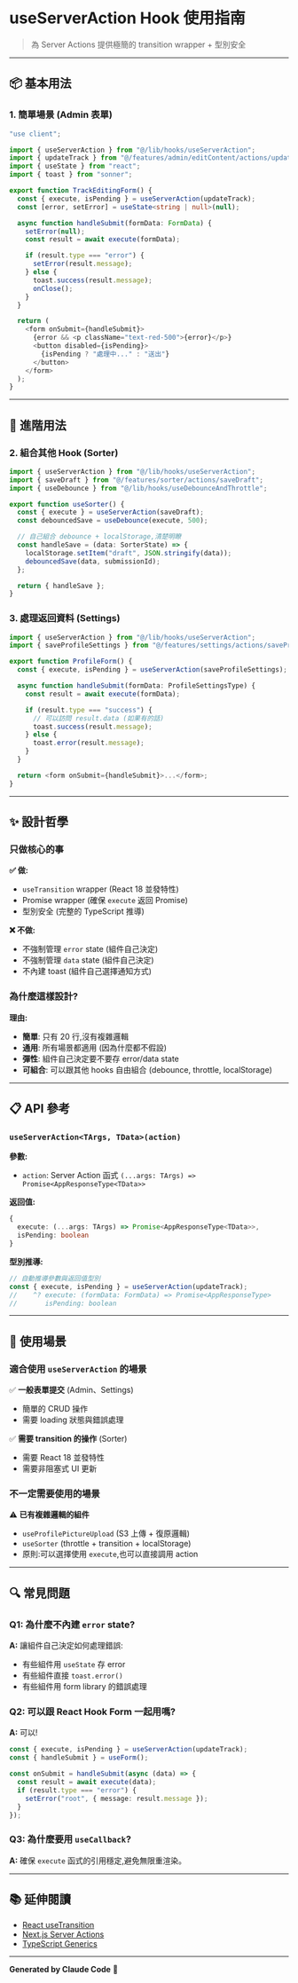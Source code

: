# useServerAction Hook 使用指南

> 為 Server Actions 提供極簡的 transition wrapper + 型別安全

---

## 📦 基本用法

### 1. 簡單場景 (Admin 表單)

```typescript
"use client";

import { useServerAction } from "@/lib/hooks/useServerAction";
import { updateTrack } from "@/features/admin/editContent/actions/updateTrack";
import { useState } from "react";
import { toast } from "sonner";

export function TrackEditingForm() {
  const { execute, isPending } = useServerAction(updateTrack);
  const [error, setError] = useState<string | null>(null);

  async function handleSubmit(formData: FormData) {
    setError(null);
    const result = await execute(formData);

    if (result.type === "error") {
      setError(result.message);
    } else {
      toast.success(result.message);
      onClose();
    }
  }

  return (
    <form onSubmit={handleSubmit}>
      {error && <p className="text-red-500">{error}</p>}
      <button disabled={isPending}>
        {isPending ? "處理中..." : "送出"}
      </button>
    </form>
  );
}
```

---

## 🔧 進階用法

### 2. 組合其他 Hook (Sorter)

```typescript
import { useServerAction } from "@/lib/hooks/useServerAction";
import { saveDraft } from "@/features/sorter/actions/saveDraft";
import { useDebounce } from "@/lib/hooks/useDebounceAndThrottle";

export function useSorter() {
  const { execute } = useServerAction(saveDraft);
  const debouncedSave = useDebounce(execute, 500);

  // 自己組合 debounce + localStorage,清楚明瞭
  const handleSave = (data: SorterState) => {
    localStorage.setItem("draft", JSON.stringify(data));
    debouncedSave(data, submissionId);
  };

  return { handleSave };
}
```

### 3. 處理返回資料 (Settings)

```typescript
import { useServerAction } from "@/lib/hooks/useServerAction";
import { saveProfileSettings } from "@/features/settings/actions/saveProfileSettings";

export function ProfileForm() {
  const { execute, isPending } = useServerAction(saveProfileSettings);

  async function handleSubmit(formData: ProfileSettingsType) {
    const result = await execute(formData);

    if (result.type === "success") {
      // 可以訪問 result.data (如果有的話)
      toast.success(result.message);
    } else {
      toast.error(result.message);
    }
  }

  return <form onSubmit={handleSubmit}>...</form>;
}
```

---

## ✨ 設計哲學

### 只做核心的事

**✅ 做:**
- `useTransition` wrapper (React 18 並發特性)
- Promise wrapper (確保 `execute` 返回 Promise)
- 型別安全 (完整的 TypeScript 推導)

**❌ 不做:**
- 不強制管理 `error` state (組件自己決定)
- 不強制管理 `data` state (組件自己決定)
- 不內建 toast (組件自己選擇通知方式)

### 為什麼這樣設計?

**理由:**
- **簡單**: 只有 20 行,沒有複雜邏輯
- **通用**: 所有場景都適用 (因為什麼都不假設)
- **彈性**: 組件自己決定要不要存 error/data state
- **可組合**: 可以跟其他 hooks 自由組合 (debounce, throttle, localStorage)

---

## 📋 API 參考

### `useServerAction<TArgs, TData>(action)`

**參數:**
- `action`: Server Action 函式 `(...args: TArgs) => Promise<AppResponseType<TData>>`

**返回值:**
```typescript
{
  execute: (...args: TArgs) => Promise<AppResponseType<TData>>,
  isPending: boolean
}
```

**型別推導:**
```typescript
// 自動推導參數與返回值型別
const { execute, isPending } = useServerAction(updateTrack);
//    ^? execute: (formData: FormData) => Promise<AppResponseType>
//       isPending: boolean
```

---

## 🎯 使用場景

### 適合使用 `useServerAction` 的場景

✅ **一般表單提交** (Admin、Settings)
- 簡單的 CRUD 操作
- 需要 loading 狀態與錯誤處理

✅ **需要 transition 的操作** (Sorter)
- 需要 React 18 並發特性
- 需要非阻塞式 UI 更新

### 不一定需要使用的場景

⚠️ **已有複雜邏輯的組件**
- `useProfilePictureUpload` (S3 上傳 + 復原邏輯)
- `useSorter` (throttle + transition + localStorage)
- 原則:可以選擇使用 `execute`,也可以直接調用 action

---

## 🔍 常見問題

### Q1: 為什麼不內建 `error` state?

**A:** 讓組件自己決定如何處理錯誤:
- 有些組件用 `useState` 存 error
- 有些組件直接 `toast.error()`
- 有些組件用 form library 的錯誤處理

### Q2: 可以跟 React Hook Form 一起用嗎?

**A:** 可以!
```typescript
const { execute, isPending } = useServerAction(updateTrack);
const { handleSubmit } = useForm();

const onSubmit = handleSubmit(async (data) => {
  const result = await execute(data);
  if (result.type === "error") {
    setError("root", { message: result.message });
  }
});
```

### Q3: 為什麼要用 `useCallback`?

**A:** 確保 `execute` 函式的引用穩定,避免無限重渲染。

---

## 📚 延伸閱讀

- [React useTransition](https://react.dev/reference/react/useTransition)
- [Next.js Server Actions](https://nextjs.org/docs/app/building-your-application/data-fetching/server-actions-and-mutations)
- [TypeScript Generics](https://www.typescriptlang.org/docs/handbook/2/generics.html)

---

**Generated by Claude Code** 🤖
